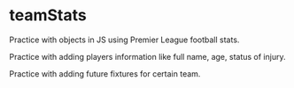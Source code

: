 # teamStats
Practice with objects in JS using Premier League football stats.

Practice with adding players information like full name, age, status of injury.

Practice with adding future fixtures for certain team.
